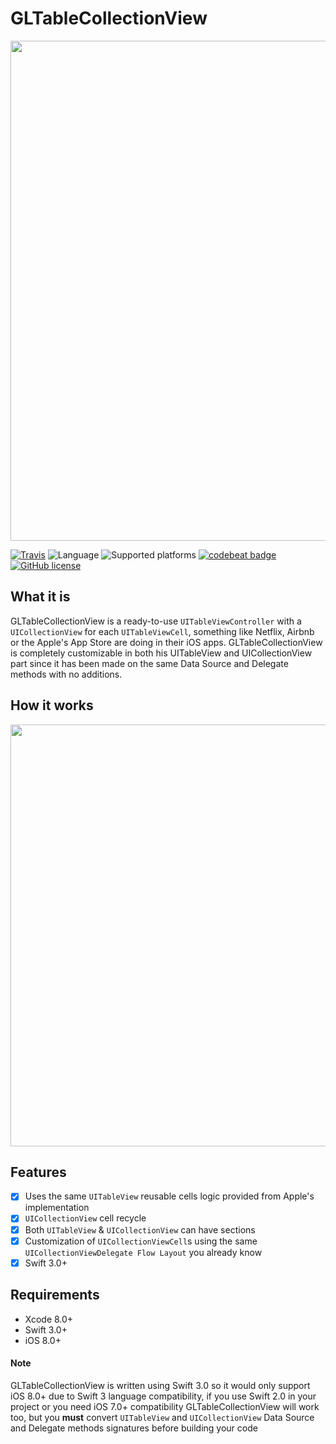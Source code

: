 # GLTableCollectionView

<p align="center">
    <img src="https://github.com/giulio92/GLTableCollectionView/blob/master/GitHub%20Page/Images/logo.png" width="800">
</p>

[![Travis](https://travis-ci.org/giulio92/GLTableCollectionView.svg?branch=master)](https://travis-ci.org/giulio92/GLTableCollectionView)
![Language](https://img.shields.io/badge/language-Swift%203.0-orange.svg)
![Supported platforms](https://img.shields.io/badge/platform-iOS-lightgrey.svg)
[![codebeat badge](https://codebeat.co/badges/5a29ccd4-fda0-45d1-ae57-e7158e01449a)](https://codebeat.co/projects/github-com-giulio92-gltablecollectionview)
[![GitHub license](https://img.shields.io/badge/license-AGPL-blue.svg)](https://raw.githubusercontent.com/giulio92/GLTableCollectionView/master/LICENSE.txt)

## What it is
GLTableCollectionView is a ready-to-use ```UITableViewController``` with a ```UICollectionView``` for each ```UITableViewCell```, something like Netflix, Airbnb or the Apple's App Store are doing in their iOS apps. GLTableCollectionView is completely customizable in both his UITableView and UICollectionView part since it has been made on the same Data Source and Delegate methods with no additions.

## How it works
<p align="center">
    <img src="https://github.com/giulio92/GLTableCollectionView/raw/master/GitHub%20Page/Images/diagram.png" width="675">
</p>

## Features
- [x] Uses the same ```UITableView``` reusable cells logic provided from Apple's implementation
- [x] ```UICollectionView``` cell recycle
- [x] Both ```UITableView``` & ```UICollectionView``` can have sections
- [x] Customization of ```UICollectionViewCell```s using the same ```UICollectionViewDelegate Flow Layout``` you already know
- [x] Swift 3.0+

## Requirements
- Xcode 8.0+
- Swift 3.0+
- iOS 8.0+

#### Note
GLTableCollectionView is written using Swift 3.0 so it would only support iOS 8.0+ due to Swift 3 language compatibility, if you use Swift 2.0 in your project or you need iOS 7.0+ compatibility GLTableCollectionView will work too, but you **must** convert ```UITableView``` and ```UICollectionView``` Data Source and Delegate methods signatures before building your code
